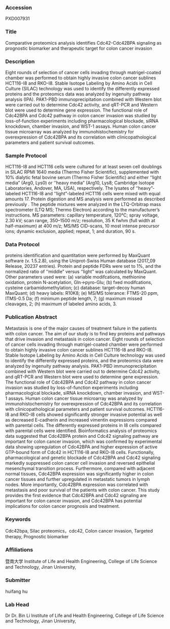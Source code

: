 ### Accession
PXD007931

### Title
Comparative proteomics analysis identifies Cdc42-Cdc42BPA signaling as prognostic biomarker and therapeutic target for colon cancer invasion

### Description
Eight rounds of selection of cancer cells invading through matrigel-coated chamber was performed to obtain highly invasive colon cancer sublines HCT116-I8 and RKO-I8. Stable Isotope Labeling by Amino Acids in Cell Culture (SILAC) technology was used to identify the differently expressed proteins and the proteomics data was analyzed by ingenuity pathway analysis (IPA). PAK1-PBD immunoprecipitation combined with Western blot were carried out to determine Cdc42 activity, and qRT-PCR and Western blot were used to determine gene expression. The functional role of Cdc42BPA and Cdc42 pathway in colon cancer invasion was studied by loss-of-function experiments including pharmacological blockade, siRNA knockdown, chamber invasion, and WST-1 assays. Human colon cancer tissue microarray was analyzed by immunohistochemistry for overexpression of Cdc42BPA and its correlation with clinicopathological parameters and patient survival outcomes.

### Sample Protocol
HCT116-I8 and HCT116 cells were cultured for at least seven cell doublings in SILAC RPMI 1640 media (Thermo Fisher Scientific), supplemented with 10% dialytic fetal bovine serum (Thermo Fisher Scientific) and either ‘‘light media” (Arg0, Lys0) or ‘‘heavy media” (Arg10, Lys8; Cambridge Isotope Laboratories, Andover, MA, USA), respectively. The lysates of ‘‘heavy”-labeled HCT116-I8 and ‘‘light”-labeled HCT116 cells were mixed with equal amounts 17. Protein digestion and MS analysis were performed as described previously . The peptide mixtures were analyzed in the LTQ-Orbitrap mass spectrometer (LTQ MS; Thermo Electron) according to the manufacturer’s instructions. MS parameters: capillary temperature, 120°C; spray voltage, 2.30 kV; scan range, 350–1500 m/z; resolution, 35 K fwhm (full width at half-maximum) at 400 m/z; MS/MS CID-scans, 10 most intense precursor ions; dynamic exclusion, applied; repeat, 1; and duration, 90 s.

### Data Protocol
proteins identification and quantitation were performed by MaxQuant software (v. 1.5.2.8), using the Uniprot-Swiss Human database (2017_09 Release, 20237 entries). Protein and peptide FDRs were set to 1%, and the normalized ratio of ‘‘middle” versus ‘‘light” was calculated by MaxQuant. Other parameters used were: (a) variable modifcations, methionine oxidation, protein N-acetylation, Gln→pyro-Glu; (b) fxed modifcations, cysteine carbamidomethylation; (c) database: target-decoy human MaxQuant; (d) heavy labels: R10K8; (e) MS/MS tolerance: FTMS-20 ppm, ITMS-0.5 Da; (f) minimum peptide length, 7; (g) maximum missed cleavages, 2; (h) maximum of labeled amino acids, 3.

### Publication Abstract
Metastasis is one of the major causes of treatment failure in the patients with colon cancer. The aim of our study is to find key proteins and pathways that drive invasion and metastasis in colon cancer. Eight rounds of selection of cancer cells invading through matrigel-coated chamber were performed to obtain highly invasive colon cancer sublines HCT116-I8 and RKO-I8. Stable Isotope Labeling by Amino Acids in Cell Culture technology was used to identify the differently expressed proteins, and the proteomics data were analyzed by ingenuity pathway analysis. PAK1-PBD immunoprecipitation combined with Western blot were carried out to determine Cdc42 activity, and qRT-PCR and Western blot were used to determine gene expression. The functional role of Cdc42BPA and Cdc42 pathway in colon cancer invasion was studied by loss-of-function experiments including pharmacological blockade, siRNA knockdown, chamber invasion, and WST-1 assays. Human colon cancer tissue microarray was analyzed by immunohistochemistry for overexpression of Cdc42BPA and its correlation with clinicopathological parameters and patient survival outcomes. HCT116-I8 and RKO-I8 cells showed significantly stronger invasive potential as well as decreased E-cadherin and increased vimentin expressions compared with parental cells. The differently expressed proteins in I8 cells compared with parental cells were identified. Bioinformatics analysis of proteomics data suggested that Cdc42BPA protein and Cdc42 signaling pathway are important for colon cancer invasion, which was confirmed by experimental data showing upregulation of Cdc42BPA and higher expression of active GTP-bound form of Cdc42 in HCT116-I8 and RKO-I8 cells. Functionally, pharmacological and genetic blockade of Cdc42BPA and Cdc42 signaling markedly suppressed colon cancer cell invasion and reversed epithelial mesenchymal transition process. Furthermore, compared with adjacent normal tissues, Cdc42BPA expression was significantly higher in colon cancer tissues and further upregulated in metastatic tumors in lymph nodes. More importantly, Cdc42BPA expression was correlated with metastasis and poor survival of the patients with colon cancer. This study provides the first evidence that Cdc42BPA and Cdc42 signaling are important for colon cancer invasion, and Cdc42BPA has potential implications for colon cancer prognosis and treatment.

### Keywords
Cdc42bpa, Silac proteomics，cdc42, Colon cancer invasion, Targeted therapy, Prognostic biomarker

### Affiliations
暨南大学
Institute of Life and Health Engineering, College of Life Science and Technology, Jinan University,

### Submitter
huifang hu

### Lab Head
Dr Dr. Bin Li
Institute of Life and Health Engineering, College of Life Science and Technology, Jinan University,



